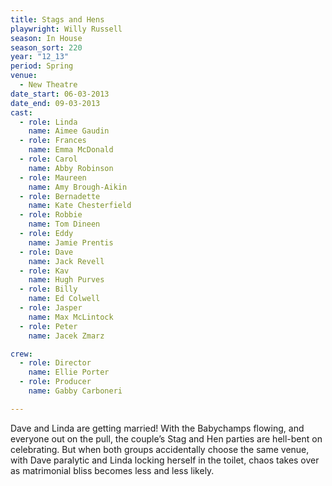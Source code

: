 ```yaml
---
title: Stags and Hens
playwright: Willy Russell
season: In House
season_sort: 220
year: "12_13"
period: Spring
venue:
  - New Theatre
date_start: 06-03-2013
date_end: 09-03-2013
cast:
  - role: Linda
    name: Aimee Gaudin
  - role: Frances
    name: Emma McDonald
  - role: Carol
    name: Abby Robinson
  - role: Maureen
    name: Amy Brough-Aikin
  - role: Bernadette
    name: Kate Chesterfield
  - role: Robbie
    name: Tom Dineen
  - role: Eddy
    name: Jamie Prentis
  - role: Dave
    name: Jack Revell
  - role: Kav
    name: Hugh Purves
  - role: Billy
    name: Ed Colwell
  - role: Jasper
    name: Max McLintock
  - role: Peter
    name: Jacek Zmarz

crew:
  - role: Director
    name: Ellie Porter
  - role: Producer
    name: Gabby Carboneri

---
```


Dave and Linda are getting married! With the Babychamps flowing, and everyone out on the pull, the couple’s Stag and Hen parties are hell-bent on celebrating. But when both groups accidentally choose the same venue, with Dave paralytic and Linda locking herself in the toilet, chaos takes over as matrimonial bliss becomes less and less likely.
